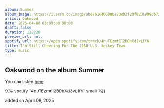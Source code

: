 ```yaml
---
album: Summer
album_image: https://i.scdn.co/image/ab67616d0000b273d02f20f823a9090b7320d63f
artist: Oakwood
date: 2025-04-08 03:09:08+00:00
draft: false
duration: 128220
preview_url: null
spotify_url: https://open.spotify.com/track/4nuTEzmtIl2BDhXd3vLff6
title: I'm Still Cheering For The 1980 U.S. Hockey Team
type: music
---
```



## Oakwood on the album Summer

You can listen [here](https://open.spotify.com/track/4nuTEzmtIl2BDhXd3vLff6)

{{% spotify "4nuTEzmtIl2BDhXd3vLff6" small %}}

added on April 08, 2025